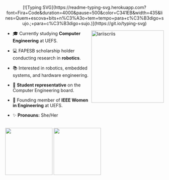 <div align='center'>
   [![Typing SVG](https://readme-typing-svg.herokuapp.com?      font=Fira+Code&duration=4000&pause=500&color=C341EB&width=435&lines=Quem+escova+bits+n%C3%A3o+tem+tempo+para+c%C3%B3digo+sujo.;+para+c%C3%B3digo+sujo.)](https://git.io/typing-svg)
</div>

<div>
   <img align="right" alt="lariiscriis" width="230" height="230" src="[https://i.pinimg.com/736x/0a/5b/78/0a5b78c9f07c95f5e8af1e3c1eae4d16.jpg]">

- 🎓 Currently studying **Computer Engineering** at UEFS.
  
- 💻 FAPESB scholarship holder conducting research in **robotics**.

- 📚 Interested in robotics, embedded systems, and hardware engineering.

- 📢 **Student representative** on the Computer Engineering board.

- 💜 Founding member of **IEEE Women in Engineering** at UEFS.
  
- ✨ **Pronouns:** She/Her
</div>

<br>

<div>
  <img height="150em" src="https://github-readme-stats.vercel.app/api?username=yasmincsme&show_icons=true&theme=gruvbox">
  <img height="150em" src="https://github-readme-stats.vercel.app/api/top-langs/?username=vini464&layout=compact&theme=gruvbox">
</div>

<!--
**yasmincsme/yasmincsme** is a ✨ _special_ ✨ repository because its `README.md` (this file) appears on your GitHub profile.

Here are some ideas to get you started:

- 🔭 I’m currently working on ...
- 🌱 I’m currently learning ...
- 👯 I’m looking to collaborate on ...
- 🤔 I’m looking for help with ...
- 💬 Ask me about ...
- 📫 How to reach me: ...
- 😄 Pronouns: ...
- ⚡ Fun fact: ...
-->
